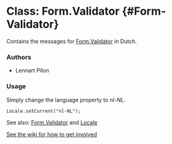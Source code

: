 Class: Form.Validator {#Form-Validator}
=====================================

Contains the messages for [Form.Validator][] in Dutch.

### Authors

* Lennart Pilon

### Usage

Simply change the language property to *nl-NL*.

	Locale.setCurrent("nl-NL");

See also: [Form.Validator][] and [Locale][]

[See the wiki for how to get involved](http://wiki.github.com/mootools/mootools-more)

[Form.Validator]: /more/Forms/Form.Validator#Form-Validator
[Locale]: /more/Locale/Locale
